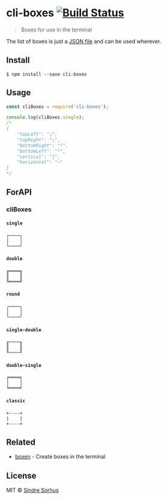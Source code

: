 # cli-boxes [![Build Status](https://travis-ci.org/sindresorhus/cli-boxes.svg?branch=master)](https://travis-ci.org/sindresorhus/cli-boxes)

> Boxes for use in the terminal

The list of boxes is just a [JSON file](boxes.json) and can be used wherever.


## Install

```
$ npm install --save cli-boxes
```


## Usage

```js
const cliBoxes = require('cli-boxes');

console.log(cliBoxes.single);
/*
{
    "topLeft": "┌",
    "topRight": "┐",
    "bottomRight": "┘",
    "bottomLeft": "└",
    "vertical": "│",
    "horizontal": "─"
}
*/
```


## ForAPI

### cliBoxes

#### `single`

```
┌────┐
│    │
└────┘
```

#### `double`

```
╔════╗
║    ║
╚════╝
```

#### `round`

```
╭────╮
│    │
╰────╯
```

#### `single-double`

```
╓────╖
║    ║
╙────╜
```

#### `double-single`

```
╒════╕
│    │
╘════╛
```

#### `classic`

```
+----+
|    |
+----+
```


## Related

- [boxen](https://github.com/sindresorhus/boxen) - Create boxes in the terminal


## License

MIT © [Sindre Sorhus](http://sindresorhus.com)
